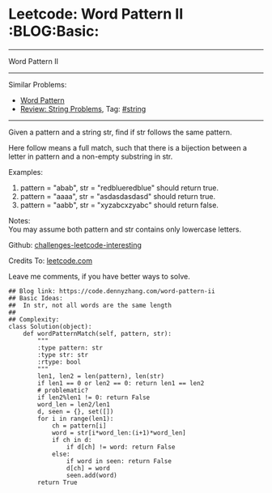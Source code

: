 # Leetcode: Word Pattern II     :BLOG:Basic:


---

Word Pattern II  

---

Similar Problems:  
-   [Word Pattern](https://code.dennyzhang.com/word-pattern)
-   [Review: String Problems](https://code.dennyzhang.com/review-string), Tag: [#string](https://code.dennyzhang.com/tag/string)

---

Given a pattern and a string str, find if str follows the same pattern.  

Here follow means a full match, such that there is a bijection between a letter in pattern and a non-empty substring in str.  

Examples:  
1.  pattern = "abab", str = "redblueredblue" should return true.
2.  pattern = "aaaa", str = "asdasdasdasd" should return true.
3.  pattern = "aabb", str = "xyzabcxzyabc" should return false.

Notes:  
You may assume both pattern and str contains only lowercase letters.  

Github: [challenges-leetcode-interesting](https://github.com/DennyZhang/challenges-leetcode-interesting/tree/master/word-pattern-ii)  

Credits To: [leetcode.com](https://leetcode.com/problems/word-pattern-ii/description/)  

Leave me comments, if you have better ways to solve.  

    ## Blog link: https://code.dennyzhang.com/word-pattern-ii
    ## Basic Ideas:
    ##  In str, not all words are the same length
    ##
    ## Complexity:
    class Solution(object):
        def wordPatternMatch(self, pattern, str):
            """
            :type pattern: str
            :type str: str
            :rtype: bool
            """
            len1, len2 = len(pattern), len(str)
            if len1 == 0 or len2 == 0: return len1 == len2
            # problematic?
            if len2%len1 != 0: return False
            word_len = len2/len1
            d, seen = {}, set([])
            for i in range(len1):
                ch = pattern[i]
                word = str[i*word_len:(i+1)*word_len]
                if ch in d:
                    if d[ch] != word: return False
                else:
                    if word in seen: return False
                    d[ch] = word
                    seen.add(word)
            return True